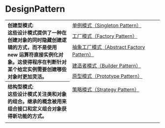 # DesignPattern

<table>
  <tr>
     <th rowspan="5" width="300px" align="left">创建型模式:<br>这些设计模式提供了一种在创建对象的同时隐藏创建逻辑的方式，而不是使用 new 运算符直接实例化对象。这使得程序在判断针对某个给定实例需要创建哪些对象时更加灵活。</th>
     <td width="400px"><a href="./1、单例模式.md">单例模式（Singleton Pattern）</a></td>
  </tr>
  <tr>
    <td><a href="">工厂模式（Factory Pattern）</a></td>
  </tr>
  <tr>
    <td><a href="">抽象工厂模式（Abstract Factory Pattern）</a></td>
  </tr>
  <tr>
    <td><a href="">建造者模式（Builder Pattern）</a></td>
  </tr>
  <tr>
    <td><a href="">原型模式（Prototype Pattern）</a></td>
  </tr>
  
  <tr>
     <th rowspan="8" width="300px" align="left">结构型模式:<br>这些设计模式关注类和对象的组合。继承的概念被用来组合接口和定义组合对象获得新功能的方式。</th>
     <td width="400px"><a href="./2、策略模式.md">策略模式（Strategy Pattern）</a></td>
  </tr>
  <tr>
    <td><a href=""></a></td>
  </tr>
  <tr>
    <td><a href=""></a></td>
  </tr>
  <tr>
    <td><a href=""></a></td>
  </tr>
  <tr>
    <td><a href=""></a></td>
  </tr>
  <tr>
    <td><a href=""></a></td>
  </tr>
  <tr>
    <td><a href=""></a></td>
  </tr>
  <tr>
    <td><a href=""></a></td>
  </tr>
  <tr>
    <td><a href=""></a></td>
  </tr>
</teble>
